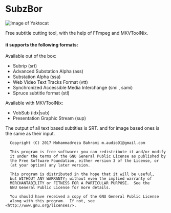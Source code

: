 # SubzBor
![Image of Yaktocat](https://github.com/m-audio91/SubzBor/raw/master/extra/icon/80.png)

Free subtitle cutting tool, with the help of FFmpeg and MKVToolNix.

#### it supports the following formats:
Available out of the box:
* Subrip (srt)
* Advanced Substation Alpha (ass)
* Substation Alpha (ssa)
* Web Video Text Tracks Format (vtt)
* Synchronized Accessible Media Interchange (smi , sami)
* Spruce subtitle format (stl)

Available with MKVToolNix:
* VobSub (idx|sub)
* Presentation Graphic Stream (sup)

The output of all text based subtitles is SRT. and for image based ones is the same as their input.  
```
  Copyright (C) 2017 Mohammadreza Bahrami m.audio91@gmail.com

  This program is free software: you can redistribute it and/or modify
  it under the terms of the GNU General Public License as published by
  the Free Software Foundation, either version 3 of the License, or
  (at your option) any later version.

  This program is distributed in the hope that it will be useful,
  but WITHOUT ANY WARRANTY; without even the implied warranty of
  MERCHANTABILITY or FITNESS FOR A PARTICULAR PURPOSE.  See the
  GNU General Public License for more details.

  You should have received a copy of the GNU General Public License
  along with this program.  If not, see <http://www.gnu.org/licenses/>.
  ```